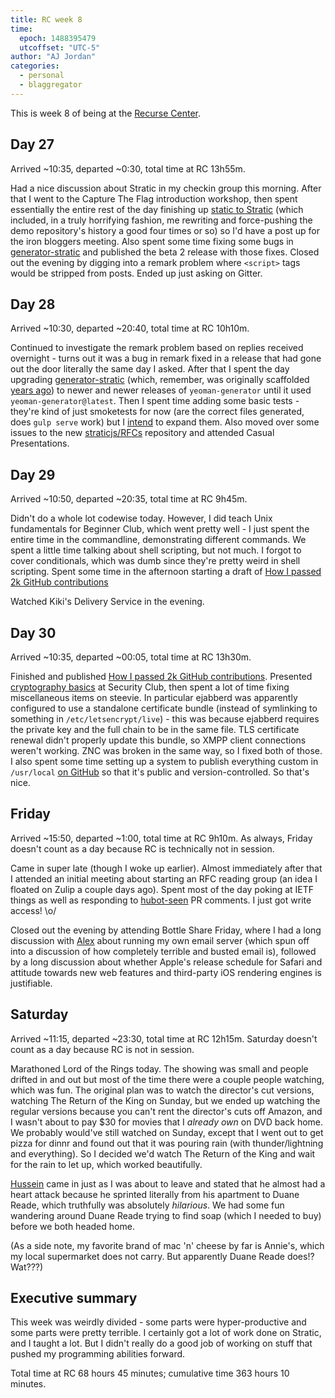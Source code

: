 ```yaml
---
title: RC week 8
time:
  epoch: 1488395479
  utcoffset: "UTC-5"
author: "AJ Jordan"
categories:
  - personal
  - blaggregator
---
```


This is week 8 of being at the [Recurse Center][]. 

<script async defer src="https://www.recurse-scout.com/loader.js?t=3d49e64361d4b897ffd2fd56dcd93ca4"></script>

## Day 27

Arrived ~10:35, departed ~0:30, total time at RC 13h55m.

Had a nice discussion about Stratic in my checkin group this morning. After that I went to the Capture The Flag introduction workshop, then spent essentially the entire rest of the day finishing up [static to Stratic][static] (which included, in a truly horrifying fashion, me rewriting and force-pushing the demo repository's history a good four times or so) so I'd have a post up for the iron bloggers meeting. Also spent some time fixing some bugs in [generator-stratic][] and published the beta 2 release with those fixes. Closed out the evening by digging into a remark problem where `<script>` tags would be stripped from posts. Ended up just asking on Gitter.

## Day 28

Arrived ~10:30, departed ~20:40, total time at RC 10h10m.

Continued to investigate the remark problem based on replies received overnight - turns out it was a bug in remark fixed in a release that had gone out the door literally the same day I asked. After that I spent the day upgrading [generator-stratic][] (which, remember, was originally scaffolded [years ago][]) to newer and newer releases of `yeoman-generator` until it used `yeoman-generator@latest`. Then I spent time adding some basic tests - they're kind of just smoketests for now (are the correct files generated, does `gulp serve` work) but I [intend][] to expand them. Also moved over some issues to the new [straticjs/RFCs][rfcs] repository and attended Casual Presentations.

## Day 29

Arrived ~10:50, departed ~20:35, total time at RC 9h45m.

Didn't do a whole lot codewise today. However, I did teach Unix fundamentals for Beginner Club, which went pretty well - I just spent the entire time in the commandline, demonstrating different commands. We spent a little time talking about shell scripting, but not much. I forgot to cover conditionals, which was dumb since they're pretty weird in shell scripting. Spent some time in the afternoon starting a draft of [How I passed 2k GitHub contributions][2k]

Watched Kiki's Delivery Service in the evening.

## Day 30

Arrived ~10:35, departed ~00:05, total time at RC 13h30m.

Finished and published [How I passed 2k GitHub contributions][2k]. Presented [cryptography basics][] at Security Club, then spent a lot of time fixing miscellaneous items on steevie. In particular ejabberd was apparently configured to use a standalone certificate bundle (instead of symlinking to something in `/etc/letsencrypt/live`) - this was because ejabberd requires the private key and the full chain to be in the same file. TLS certificate renewal didn't properly update this bundle, so XMPP client connections weren't working. ZNC was broken in the same way, so I fixed both of those. I also spent some time setting up a system to publish everything custom in `/usr/local` [on GitHub][usrlocal] so that it's public and version-controlled. So that's nice.

## Friday

Arrived ~15:50, departed ~1:00, total time at RC 9h10m. As always, Friday doesn't count as a day because RC is technically not in session.

Came in super late (though I woke up earlier). Almost immediately after that I attended an initial meeting about starting an RFC reading group (an idea I floated on Zulip a couple days ago). Spent most of the day poking at IETF things as well as responding to [hubot-seen][] PR comments. I just got write access! \o/

Closed out the evening by attending Bottle Share Friday, where I had a long discussion with [Alex][] about running my own email server (which spun off into a discussion of how completely terrible and busted email is), followed by a long discussion about whether Apple's release schedule for Safari and attitude towards new web features and third-party iOS rendering engines is justifiable.

## Saturday

Arrived ~11:15, departed ~23:30, total time at RC 12h15m. Saturday doesn't count as a day because RC is not in session.

Marathoned Lord of the Rings today. The showing was small and people drifted in and out but most of the time there were a couple people watching, which was fun. The original plan was to watch the director's cut versions, watching The Return of the King on Sunday, but we ended up watching the regular versions because you can't rent the director's cuts off Amazon, and I wasn't about to pay $30 for movies that I _already own_ on DVD back home. We probably would've still watched on Sunday, except that I went out to get pizza for dinnr and found out that it was pouring rain (with thunder/lightning and everything). So I decided we'd watch The Return of the King and wait for the rain to let up, which worked beautifully.

[Hussein][] came in just as I was about to leave and stated that he almost had a heart attack because he sprinted literally from his apartment to Duane Reade, which truthfully was absolutely _hilarious_. We had some fun wandering around Duane Reade trying to find soap (which I needed to buy) before we both headed home.

(As a side note, my favorite brand of mac 'n' cheese by far is Annie's, which my local supermarket does not carry. But apparently Duane Reade does!? Wat???)

## Executive summary

This week was weirdly divided - some parts were hyper-productive and some parts were pretty terrible. I certainly got a lot of work done on Stratic, and I taught a lot. But I didn't really do a good job of working on stuff that pushed my programming abilities forward.

Total time at RC 68 hours 45 minutes; cumulative time 363 hours 10 minutes.

 [Recurse Center]: https://recurse.com
 [static]: https://strugee.net/blog/2017/02/from-static-to-stratic-part-1
 [generator-stratic]: https://github.com/straticjs/generator-stratic
 [years ago]: https://strugee.net/blog/2014/12/new-blog-new-site
 [intend]: https://github.com/straticjs/generator-stratic/issues/11
 [rfcs]: https://github.com/straticjs/RFCs
 [2k]: https://strugee.net/blog/2017/02/how-i-passed-2k-github-contributions
 [cryptography basics]: https://strugee.net/presentation-cryptography-basics
 [usrlocal]: https://github.com/strugee/steevie-usr-local
 [hubot-seen]: https://github.com/hubot-scripts/hubot-seen
 [Alex]: http://www.aberke.com/
 [Hussein]: https://github.com/Husseinfarah93
